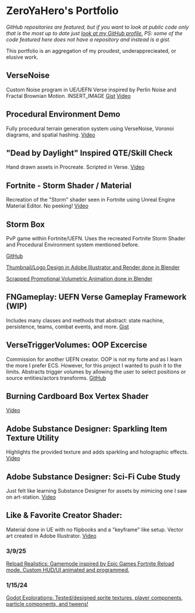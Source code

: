 # ZeroYaHero's Portfolio
*GitHub repositories are featured, but if you want to look at public code only that is the most up to date just [look at my GitHub profile.](https://github.com/ZeroYaHero) PS: some of the code featured here does not have a repository and instead is a gist.*

This portfolio is an aggregation of my proudest, underapprecieated, or elusive work.

### 
## VerseNoise
Custom Noise program in UE/UEFN Verse inspired by Perlin Noise and Fractal Brownian Motion.
INSERT_IMAGE
[Gist](https://gist.github.com/ZeroYaHero/63499397e40025fe061cd8c3d7f55397)
[Video](https://x.com/ZeroYaHero/status/1765820934768771317)
## Procedural Environment Demo
Fully procedural terrain generation system using VerseNoise, Voronoi diagrams, and spatial hashing. [Video](https://x.com/ZeroYaHero/status/1816518781092659348)
## "Dead by Daylight" Inspired QTE/Skill Check
Hand drawn assets in Procreate. Scripted in Verse. [Video](https://x.com/ZeroYaHero/status/1735732924182327667)
## Fortnite - Storm Shader / Material
Recreation of the "Storm" shader seen in Fortnite using Unreal Engine Material Editor. No peeking! [Video](https://x.com/ZeroYaHero/status/1687967828215754753)
## Storm Box
PvP game within Fortnite/UEFN. Uses the recreated Fortnite Storm Shader and Procedural Environment system mentioned before.

[GitHub](https://github.com/ZeroYaHero/StormBox)

[Thumbnail/Logo Design in Adobe Illustrator and Render done in Blender](https://x.com/ZeroYaHero/status/1820099148542034383)

[Scrapped Promotional Volumetric Animation done in Blender](https://x.com/ZeroYaHero/status/1695507653219504340)
## FNGameplay: UEFN Verse Gameplay Framework (WIP)
Includes many classes and methods that abstract: state machine, persistence, teams, combat events, and more. [Gist](https://gist.github.com/ZeroYaHero/d0f17197e4f0a5a72bc1bf53e28c9860)
## VerseTriggerVolumes: OOP Excercise
Commission for another UEFN creator. OOP is not my forte and as I learn the more I prefer ECS. However, for this project I wanted to push it to the limits. Abstracts trigger volumes by allowing the user to select positions or source entities/actors transforms. [GitHub](https://github.com/ZeroYaHero/VerseVolumes)
## Burning Cardboard Box Vertex Shader
[Video](https://x.com/ZeroYaHero/status/1913019372379025675)
## Adobe Substance Designer: Sparkling Item Texture Utility
Highlights the provided texture and adds sparkling and holographic effects. [Video](https://x.com/ZeroYaHero/status/1822694817567998083)
## Adobe Substance Designer: Sci-Fi Cube Study
Just felt like learning Substance Designer for assets by mimicing one I saw on art-station. [Video](https://x.com/ZeroYaHero/status/1819143137819820472)
## Like & Favorite Creator Shader:
Material done in UE with no flipbooks and a "keyframe" like setup. Vector art created in Adobe Illustrator. [Video](https://x.com/ZeroYaHero/status/1811214016997454189)

### 3/9/25
[Reload Realistics: Gamemode inspired by Epic Games Fortnite Reload mode. Custom HUD/UI animated and programmed.](https://x.com/ZeroYaHero/status/1898818115091538321)
### 1/15/24
[Godot Explorations: Tested/designed sprite textures, player components, particle components, and tweens!](https://x.com/ZeroYaHero/status/1747096356622139514)
